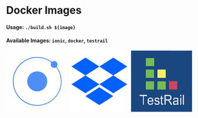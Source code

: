 # Docker Images

#### Usage: `./build.sh ${image}`
#### Available Images: `ionic`, `docker`, `testrail`

[![Ionic Framework Logo](./ionic/ionic-logo.jpg)](./ionic) [![Dropbox CLI](./dropbox/dropbox-logo.jpg)](./dropbox) [![Testrail](./testrail/testrail-logo.png)](./testrail)
